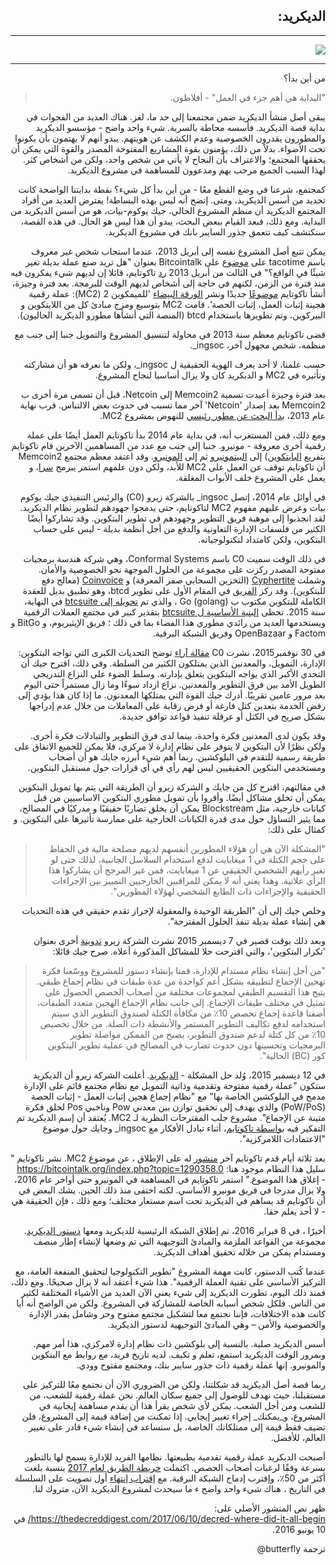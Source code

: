<div dir="rtl">

## الديكريد:

---

![](https://thedecreddigest.files.wordpress.com/2017/06/decred-origins.jpg)

---

من أين بدأ؟

> "البداية هي أهم جزء في العمل" - أفلاطون.

يبقى أصل منشأ الديكريد ضمن مجتمعنا  إلى حد ما، لغز. هناك العديد من الفجوات في بداية قصة الديكريد. فأسسه محاطة بالسرية. شيء واحد واضح - مؤسسو الديكريد والمطورون يقدرون الخصوصية وعدم الكشف عن هويتهم. يبدو أنهم لا يهتمون بأن يكونوا تحت الأضواء. بدلاً من ذلك، يؤمنون بقوة المشاريع المفتوحة المصدر والقوة التي يمكن أن يحققها المجتمع؛ والاعتراف بأن النجاح لا يأتي من شخص واحد، ولكن من أشخاص كثر. لهذا السبب الجميع مرحب بهم ومدعوون للمساهمة في مشروع الديكريد.

كمجتمع، شرعنا في وضع القطع معًا - من أين بدأ كل شيء؟ نقطة بدايتنا الواضحة كانت تحديد من أسس الديكريد، ومتى. إتضح أنه ليس بهذه البساطة! يفترض العديد من أفراد المجتمع الديكريد أن منظم المشروع الحالي، جيك يوكوم-بيات، هو من أسس الديكريد من البداية. ومع ذلك، فبعد القيام ببعض البحث، يبدو أن هذا ليس هو الحال. في هذه القصة، سنكتشف كيف تتعمق جذور السايبر بانك في مشروع الديكريد.

يمكن تتبع أصل المشروع نفسه إلى أبريل 2013، عندما استجاب شخص غير معروف باسم tacotime على [موضوع](https://bitcointalk.org/index.php?topic=165864.msg1729674#msg1729674) على Bitcointalk بعنوان "هل تريد صنع عملة بديلة تغير شيئًا في الواقع؟" في الثالث من أبريل 2013 [رد](https://bitcointalk.org/index.php?topic=165864.msg1730938#msg1730938) تاكوتايم، قائلا إن لديهم شيء يفكرون فيه منذ فترة من الزمن، لكنهم في حاجة إلى  أشخاص لديهم الوقت للبرمجة. بعد فترة وجيزة، أنشأ تاكوتايم [موضوعًا](https://bitcointalk.org/index.php?topic=169204.msg1760397#msg1760397) جديدًا ونشر [الورقة البيضاء](http://mc2.xwebnetwork.com/storage/mc2_0.05.pdf) 'للميمكوين 2 (MC2): عملة رقمية هجينة إثبات العمل، إثبات الحصة'. قامت MC2 بتوسيع ومزج مبادئ كل من اللايتكوين و البيركوين، وتم تطويرها باستخدام btcd (المنصة التي أنشأها مطورو الديكريد الحاليون).

قضى تاكوتايم معظم سنة 2013 في محاولة لتنسيق المشروع والتمويل جنبا إلى جنب مع منظمه، شخص مجهول آخر، ingsoc\_.

حسب علمنا، لا أحد يعرف الهوية الحقيقية  ل ingsoc\_، ولكن ما نعرفه هو أن مشاركته وتأثيره في MC2 و الديكريد كان ولا يزال أساسيا لنجاح المشروع.

بعد فترة وجيزة أعيدت تسمية Memcoin2 إلى Netcoin، قبل أن تسمى مرة أخرى ب Memcoin2 بعد إصدار 'Netcoin' آخر مما تسبب في حدوث بعض الالتباس. قرب نهاية عام 2013، [بدأ البحث عن مطور رئيسي](https://bitcointalk.org/index.php?topic=169204.msg3344145#msg3344145) للنهوض بمشروع MC2.

ومع ذلك، فمن المستغرب أنه، في بداية عام 2014 بدأ تاكوتايم العمل أيضًا على عملة رقمية أخرى معروفة - مونيرو. جنبا إلى جنب مع عدد من المساهمين الآخرين قام تاكوتايم بتفريع [البايتكوين](https://bitcointalk.org/index.php?topic=169204.msg3344145#msg3344145)) إلى [البيتمونيرو](https://bitcointalk.org/index.php?topic=563821.msg6394157#msg6394157) ثم إلى [المونيرو](https://bitcointalk.org/index.php?topic=583449.msg6382357#msg6382357). وقد اعتقد معظم مجتمع Memcoin2 أن تاكوتايم توقف عن العمل على MC2 للأبد، ولكن دون علمهم استمر يبرمج [سرا](https://bitcointalk.org/index.php?topic=169204.msg13024730#msg13024730)، و يعمل على المشروع خلف الأبواب المغلقة.

في أوائل عام 2014، إتصل ingsoc\_ بالشركة زيرو (C0) والرئيس التنفيذي جيك يوكوم بيات وعرض عليهم مفهوم MC2 لتاكوتايم، حتى يدمجوا جهودهم لتطوير نظام الديكريد. لقد انجذبوا إلى موهبة فريق التطوير وجهودهم في تطوير البتكوين. وقد تشاركوا أيضًا الكثير من فلسفات الإدارة التعاونية والدفع من أجل أنظمة بديلة - ليس على حساب البتكوين، ولكن كامتداد لتكنولوجياته.

في ذلك الوقت سميت C0 باسم Conformal Systems، وهي شركة هندسة برمجيات مفتوحة المصدر ركزت على مجموعة من الحلول الموجهة نحو الخصوصية والأمان. وشملت [Cyphertite](https://blog.conformal.com/heart-not-so-bleed/) (التخزين السحابي صفر المعرفة) و [Coinvoice](https://blog.conformal.com/category/coinvoice/) (معالج دفع للبتكوين). وقد ركز [الفريق](https://www.companyzero.com/our-team.html) في المقام الأول على تطوير btcd، وهو تطبيق بديل للعقدة الكاملة للبتكوين مكتوب ب Go (golang) ، والذي تم [تحويله إلى btcsuite](https://blog.companyzero.com/2015/03/btcsuite-code-migration-and-btcd-0-10-0-release/) في النهاية، سنة 2015. تحظى [البنية الأساسية ل btcsuite](https://github.com/btcsuite) بتقدير كبير في مجتمع العملات الرقمية ويستخدمها العديد من رائدي مطوري هذا الفضاء بما في ذلك ؛ فريق الإيثيريوم، و BitGo و Factom و OpenBazaar وفريق الشبكة البرقية.

في 30 نوفمبر2015، نشرت C0 [مقالة آراء](https://blog.companyzero.com/2015/11/bitcoins-biggest-challenges/) توضح التحديات الكبرى التي تواجه البتكوين: الإدارة، التمويل، والمعدنين الذين يمتلكون الكثير من السلطة. وفي ذلك، اقترح جيك أن التحدي الأكبر الذي يواجه البتكوين يتعلق بإدارته. وسلط الضوء على النزاع التدريجي الطويل الأمد بين فرق التطوير والمعدنين. نزاع ازداد سوءًا وما زال مستمراً حتى اليوم بعد مرور عامين تقريبًا. أدرك جيك القوة التي يمتلكها المعدنون. ما إذا كان هذا يؤدي إلى رفض الخدمة بتعدين كتل فارغة أو فرض رقابة على المعاملات من خلال عدم إدراجها بشكل صريح في الكتل أو عرقلة تنفيذ قواعد توافق جديدة.

وقد يكون لدى المعدنين فكرة واحدة، بينما لدى فرق التطوير والتبادلات فكرة أخرى. ولكن نظرًا لأن البتكوين لا يتوفر على نظام إدارة لا مركزي، فلا يمكن للجميع الاتفاق على طريقة رسمية للتقدم في البلوكشين. ربما أهم شيء أبرزه جايك هو أن أصحاب ومستخدمي البتكوين الحقيقيين ليس لهم رأي في أي قرارات حول مستقبل البتكوين.

في مقالتهم، اقترح كل من جايك و الشركة زيرو أن الطريقة التي يتم بها تمويل البتكوين يمكن أن تخلق مشاكل أيضًا. وأقروا بأن تمويل مطوري البتكوين الاساسيين من قبل كيانات خارجية، مثل Blockstream يمكن أن يخلق تضاربًا حقيقيًا و مدركيًا في المصالح، مما يثير التساؤل حول مدى قدرة الكيانات الخارجية على ممارسة تأثيرها على البتكوين. و كمثال على ذلك:

> "المشكلة الآن هي أن هؤلاء المطورين أنفسهم لديهم مصلحة مالية في الحفاظ على حجم الكتلة في 1 ميغابايت لدفع استخدام السلاسل الجانبية، لذلك حتى لو تغير رأيهم الشخصي الحقيقي عن 1 ميغابايت، فمن غير المرجح أن يشاركوا هذا الرأي علانية. وهذا يعني أنه لا يمكن للمراقبين الخارجيين التمييز بين الإجراءات الحقيقية والإجراءات ذات الطابع الشخصي لهؤلاء المطورين".

 وخلص جيك إلى أن "الطريقة الوحيدة والمعقولة لإحراز تقدم حقيقي في هذه التحديات هي إنشاء عملة بديلة تنفذ الحلول المقترحة".

وبعد ذلك بوقت قصير في 7 ديسمبر 2015 نشرت الشركة زيرو [تدوينة](https://blog.companyzero.com/2015/12/iterating-bitcoin/) أخرى بعنوان 'تكرار البتكوين'، والتي اقترحت حلا للمشاكل المذكورة أعلاه. صرح جيك قائلا:

> "من أجل إنشاء نظام مستدام للإدارة، قمنا بإنشاء دستور للمشروع ووسّعنا فكرة تهجين الإجماع لتطبيقه بشكل أعم كواحدة من عدة طبقات في نظام إجماع طبقي. يتيح هذا التقسيم الطبقي لمجموعات مختلفة من أصحاب الحصص الحصول على تمثيل في مختلف طبقات الإجماع. إلى جانب نظام الإجماع الهجين متعدد الطبقات، أضفنا قاعدة إجماع تخصص 10٪ من مكافأة الكتلة لصندوق التطوير الذي سيتم استخدامه لدفع تكاليف التطوير المستمر والأنشطة ذات الصلة. من خلال تخصيص 10٪ من كل كتلة لدعم صندوق التطوير، يصبح من الممكن مواصلة تطوير البرمجيات وتحسينها دون حدوث تضارب في المصالح في عملية تطوير البتكوين كور (BC) الحالية".

في 12 ديسمبر 2015، وُلد حل المشكلة - [الديكريد](https://blog.companyzero.com/2015/12/decred-rethink-digital-currency/). أعلنت الشركة زيرو أن الديكريد ستكون "عملة رقمية مفتوحة وتقدمية وذاتية التمويل مع نظام مجتمع قائم على الإدارة مدمج في البلوكشين الخاصة بها" مع "نظام إجماع هجين إثبات العمل - إثبات الحصة (PoW/PoS) والذي يهدف إلى تحقيق توازن بين معدني Pow وناخبي Pos لخلق فكرة متينة عن الإجماع". مشروع جلب المقترحات النظرية لـ MC2. يُعتقد أن إسم الديكريد تم التفكير فيه [بواسطة تاكوتايم](https://bitcointalk.org/index.php?topic=169204.msg13256478#msg13256478)، أثناء تبادل الأفكار مع ingsoc\_ وجايك حول موضوع "الاعتمادات اللامركزية".

بعد ثلاثة أيام قدم تاكوتايم آخر [منشور](https://bitcointalk.org/index.php?topic=169204.msg13256478#msg13256478) له على الإطلاق ، عن موضوع MC2. نشر تاكوتايم " سليل هذا النظام موجود هنا: https://bitcointalk.org/index.php?topic=1290358.0 - إغلاق هذا الموضوع." استمر تاكوتايم في المساهمة في المونيرو حتى أواخر عام 2016، ولا يزال مدرجا في فريق مونيرو الأساسي. لكنه اختفى منذ ذلك الحين. يشك البعض في أن تاكوتايم قد يساهم في الديكريد تحت اسم مستعار مختلف؛ ومع ذلك ، فإن الحقيقة هي - لا أحد يعلم حقا.

أخيرًا ، في 8 فبراير 2016، تم إطلاق الشبكة الرئيسية للديكريد ومعها [دستور الديكريد](https://docs.decred.org/governance/decred-constitution/). مجموعة من القواعد الملزمة والمبادئ التوجيهية التي تم وضعها لإنشاء إطار منصف ومستدام يمكن من خلاله تحقيق أهداف الديكريد.

عندما كُتب الدستور، كانت مهمة المشروع "تطوير التكنولوجيا لتحقيق المنفعة العامة، مع التركيز الأساسي على تقنية العملة الرقمية". هذا شيء أعتقد أنه لا يزال صحيحًا. ومع ذلك، فمنذ ذلك اليوم، تطورت الديكريد إلى شيء يعني الآن العديد من الأشياء المختلفة لكثير من الناس. فلكل شخص أسبابه الخاصة للمشاركة في المشروع. ولكن من الواضح أنه أيا كانت هذه الاختلافات، فإننا نجتمع معا لتشكيل مجتمع مفتوح وحر وشامل يقدر الإدارة والخصوصية والأمن – وهي المبادئ التوجيهية لدستور الديكريد.

أسس الديكريد صلبة. بالنسبة إلى بلوكشين ذات نظام إدارة لامركزي، هذا أمر مهم. وبمرور الوقت الديكريد استمع، تعلم و تكيف. لديه تاريخ فريد، مع روابط مع البتكوين والمونيرو. إنها عملة رقمية ذات جذور سايبر بنك، ومجتمع مفتوح وودي.

ربما قصة أصل الديكريد قد شكلتنا، ولكن من الضروري الآن أن نجتمع معًا للتركيز على مستقبلنا، حيث نهدف للوصول إلى جميع سكان العالم. نحن عملة رقمية للشعب، من  للشعب ومن أجل الشعب. _يمكن_ لأي شخص يقرأ هذا أن يقدم مساهمة إيجابية في المشروع، و_يمكنك_ إجراء تغيير إيجابي. إذا تمكنت من إضافة قيمة إلى المشروع، فلن تضيف فقط قيمة إلى  ممتلكاتك الخاصة، بل ستساعد في إنشاء شيء قادر على تغيير العالم، للأفضل.

أصبحت الديكريد عملة رقمية تقدمية بطبيعتها. نظامها الفريد للإدارة يسمح لها بالتطور بسرعة وفقًا لرغبات أصحاب الحصص. اكتملت [خريطة الطريق لعام 2017](https://blog.decred.org/2017/01/09/2017-Decred-Roadmap/) بنسبة بلغت أكثر من 50٪، وإقترب إدماج الشبكة البرقية. مع [إقتراب إنتهاء](https://voting.decred.org/) أول تصويت على السلسلة في التاريخ ، هناك شيء واحد واضح ء ما سيحدث لمشروع الديكريد الآن، متروك لنا.


ظهر نص المنشور الأصلي على: https://thedecreddigest.com/2017/06/10/decred-where-did-it-all-begin/ في 10 يونيو 2016.

ترجمة butterfly@

</div>
